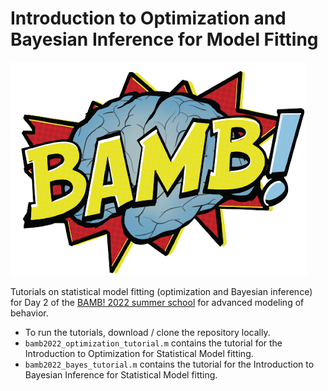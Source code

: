 # Introduction to Optimization and Bayesian Inference for Model Fitting

![bamb-logo](https://github.com/lacerbi/bamb2022-model-fitting/blob/main/figs/bamb-logo.png?raw=true)

Tutorials on statistical model fitting (optimization and Bayesian inference) for Day 2 of the [BAMB! 2022 summer school](https://www.bambschool.org/) for advanced modeling of behavior.

- To run the tutorials, download / clone the repository locally.
- `bamb2022_optimization_tutorial.m` contains the tutorial for the Introduction to Optimization for Statistical Model fitting.
- `bamb2022_bayes_tutorial.m` contains the tutorial for the Introduction to Bayesian Inference for Statistical Model fitting.
